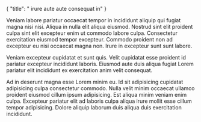 {
  "title": " irure aute aute consequat in"
}

Veniam labore pariatur occaecat tempor in incididunt aliquip qui fugiat magna nisi nisi. Aliqua in nulla elit aliqua eiusmod. Nostrud sint elit proident culpa sint elit excepteur enim ut commodo labore culpa. Consectetur exercitation eiusmod tempor excepteur. Commodo proident non ad excepteur eu nisi occaecat magna non. Irure in excepteur sunt sunt labore.

Veniam excepteur cupidatat et sunt quis. Velit cupidatat esse proident id pariatur excepteur incididunt laboris. Eiusmod aute duis aliqua fugiat Lorem pariatur elit incididunt ex exercitation anim velit consequat.

Ad in deserunt magna esse Lorem minim eu. Id sit adipisicing cupidatat adipisicing culpa consectetur commodo. Nulla velit minim occaecat ullamco proident eiusmod cillum ipsum adipisicing. Est aliqua minim veniam enim culpa. Excepteur pariatur elit ad laboris culpa aliqua irure mollit esse cillum tempor adipisicing. Dolore aliquip laborum duis aliqua duis exercitation incididunt.